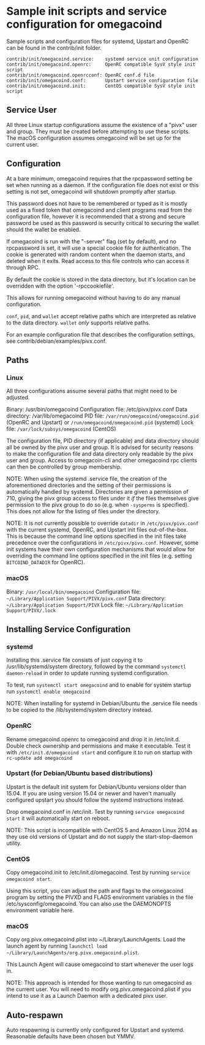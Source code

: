 Sample init scripts and service configuration for omegacoind
==========================================================

Sample scripts and configuration files for systemd, Upstart and OpenRC
can be found in the contrib/init folder.

    contrib/init/omegacoind.service:    systemd service unit configuration
    contrib/init/omegacoind.openrc:     OpenRC compatible SysV style init script
    contrib/init/omegacoind.openrcconf: OpenRC conf.d file
    contrib/init/omegacoind.conf:       Upstart service configuration file
    contrib/init/omegacoind.init:       CentOS compatible SysV style init script

Service User
---------------------------------

All three Linux startup configurations assume the existence of a "pivx" user
and group.  They must be created before attempting to use these scripts.
The macOS configuration assumes omegacoind will be set up for the current user.

Configuration
---------------------------------

At a bare minimum, omegacoind requires that the rpcpassword setting be set
when running as a daemon.  If the configuration file does not exist or this
setting is not set, omegacoind will shutdown promptly after startup.

This password does not have to be remembered or typed as it is mostly used
as a fixed token that omegacoind and client programs read from the configuration
file, however it is recommended that a strong and secure password be used
as this password is security critical to securing the wallet should the
wallet be enabled.

If omegacoind is run with the "-server" flag (set by default), and no rpcpassword is set,
it will use a special cookie file for authentication. The cookie is generated with random
content when the daemon starts, and deleted when it exits. Read access to this file
controls who can access it through RPC.

By default the cookie is stored in the data directory, but it's location can be overridden
with the option '-rpccookiefile'.

This allows for running omegacoind without having to do any manual configuration.

`conf`, `pid`, and `wallet` accept relative paths which are interpreted as
relative to the data directory. `wallet` *only* supports relative paths.

For an example configuration file that describes the configuration settings,
see contrib/debian/examples/pivx.conf.

Paths
---------------------------------

### Linux

All three configurations assume several paths that might need to be adjusted.

Binary:              /usr/bin/omegacoind
Configuration file:  /etc/pivx/pivx.conf
Data directory:      /var/lib/omegacoind
PID file:            `/var/run/omegacoind/omegacoind.pid` (OpenRC and Upstart) or `/run/omegacoind/omegacoind.pid` (systemd)
Lock file:           `/var/lock/subsys/omegacoind` (CentOS)

The configuration file, PID directory (if applicable) and data directory
should all be owned by the pivx user and group.  It is advised for security
reasons to make the configuration file and data directory only readable by the
pivx user and group.  Access to omegacoin-cli and other omegacoind rpc clients
can then be controlled by group membership.

NOTE: When using the systemd .service file, the creation of the aforementioned
directories and the setting of their permissions is automatically handled by
systemd. Directories are given a permission of 710, giving the pivx group
access to files under it _if_ the files themselves give permission to the
pivx group to do so (e.g. when `-sysperms` is specified). This does not allow
for the listing of files under the directory.

NOTE: It is not currently possible to override `datadir` in
`/etc/pivx/pivx.conf` with the current systemd, OpenRC, and Upstart init
files out-of-the-box. This is because the command line options specified in the
init files take precedence over the configurations in
`/etc/pivx/pivx.conf`. However, some init systems have their own
configuration mechanisms that would allow for overriding the command line
options specified in the init files (e.g. setting `BITCOIND_DATADIR` for
OpenRC).

### macOS

Binary:              `/usr/local/bin/omegacoind`
Configuration file:  `~/Library/Application Support/PIVX/pivx.conf`
Data directory:      `~/Library/Application Support/PIVX`
Lock file:           `~/Library/Application Support/PIVX/.lock`

Installing Service Configuration
-----------------------------------

### systemd

Installing this .service file consists of just copying it to
/usr/lib/systemd/system directory, followed by the command
`systemctl daemon-reload` in order to update running systemd configuration.

To test, run `systemctl start omegacoind` and to enable for system startup run
`systemctl enable omegacoind`

NOTE: When installing for systemd in Debian/Ubuntu the .service file needs to be copied to the /lib/systemd/system directory instead.

### OpenRC

Rename omegacoind.openrc to omegacoind and drop it in /etc/init.d.  Double
check ownership and permissions and make it executable.  Test it with
`/etc/init.d/omegacoind start` and configure it to run on startup with
`rc-update add omegacoind`

### Upstart (for Debian/Ubuntu based distributions)

Upstart is the default init system for Debian/Ubuntu versions older than 15.04. If you are using version 15.04 or newer and haven't manually configured upstart you should follow the systemd instructions instead.

Drop omegacoind.conf in /etc/init.  Test by running `service omegacoind start`
it will automatically start on reboot.

NOTE: This script is incompatible with CentOS 5 and Amazon Linux 2014 as they
use old versions of Upstart and do not supply the start-stop-daemon utility.

### CentOS

Copy omegacoind.init to /etc/init.d/omegacoind. Test by running `service omegacoind start`.

Using this script, you can adjust the path and flags to the omegacoind program by
setting the PIVXD and FLAGS environment variables in the file
/etc/sysconfig/omegacoind. You can also use the DAEMONOPTS environment variable here.

### macOS

Copy org.pivx.omegacoind.plist into ~/Library/LaunchAgents. Load the launch agent by
running `launchctl load ~/Library/LaunchAgents/org.pivx.omegacoind.plist`.

This Launch Agent will cause omegacoind to start whenever the user logs in.

NOTE: This approach is intended for those wanting to run omegacoind as the current user.
You will need to modify org.pivx.omegacoind.plist if you intend to use it as a
Launch Daemon with a dedicated pivx user.

Auto-respawn
-----------------------------------

Auto respawning is currently only configured for Upstart and systemd.
Reasonable defaults have been chosen but YMMV.
